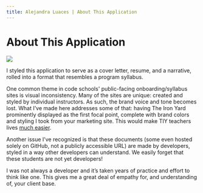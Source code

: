 ```yaml
---
title: Alejandra Luaces | About This Application
---
```

# About This Application

<img src="/images/project-sketch.jpg">

I styled this application to serve as a cover letter, resume, and a narrative, rolled into a format that resembles a program syllabus.

One common theme in code schools' public-facing onboarding/syllabus sites is visual inconsistency. Many of the sites are unique: created and styled by individual instructors. As such, the brand voice and tone becomes lost. What I’ve made here addresses some of that: having The Iron Yard prominently displayed as the first focal point, complete with brand colors and styling I took from your marketing site. This would make TIY teachers lives [much easier](/life-easier.html).

Another issue I’ve recognized is that these documents (some even hosted solely on GitHub, not a publicly accessible URL) are made by developers, styled in a way other developers can understand. We easily forget that these students are not yet developers!

I was not always a developer and it’s taken years of practice and effort to think like one. This gives me a great deal of empathy for, and understanding of, your client base.
